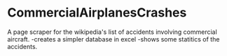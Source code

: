 # CommercialAirplanesCrashes

A page scraper for the wikipedia's list of accidents involving commercial aircraft.
-creates a simpler database in excel
-shows some statitics of the accidents.
